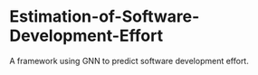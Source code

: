 # Estimation-of-Software-Development-Effort
A framework using GNN to predict software development effort. 
